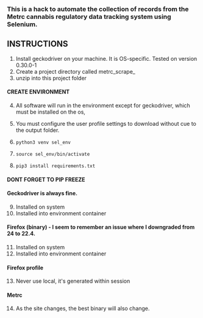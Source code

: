 ### This is a hack to automate the collection of records from the Metrc cannabis regulatory data tracking system using Selenium.

## INSTRUCTIONS

1. Install geckodriver on your machine. It is OS-specific. Tested on version 0.30.0-1
2. Create a project directory called metrc_scrape_<company>
3. unzip into this project folder
#### CREATE ENVIRONMENT
4. All software will run in the environment except for geckodriver, which must be installed on the os, 
5. You must configure the user profile settings to download without cue to the output folder.

6. `python3 venv sel_env`
7. `source sel_env/bin/activate`
8. `pip3 install requirements.txt`
#### DONT FORGET TO PIP FREEZE

#### Geckodriver is always fine. 
9. Installed on system
10. Installed into environment container

#### Firefox (binary) - I seem to remember an issue where I downgraded from 24 to 22.4.
11. Installed on system
12. Installed into environment container

#### Firefox profile
13. Never use local, it's generated within session

#### Metrc
14. As the site changes, the best binary will also change.
